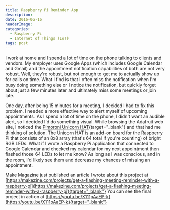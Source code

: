 ```yaml
---
title: Raspberry Pi Reminder App
description: 
date: 2016-06-16
headerImage: 
categories: 
  - Raspberry Pi
  - Internet of Things (IoT)
tags: post
---
```


I work at home and I spend a lot of time on the phone talking to clients and vendors. My employer uses Google Apps (which includes Google Calendar and Gmail) and the appointment notification capabilities of both are not very robust. Well, they're robust, but not enough to get me to actually show up for calls on time. What I find is that I often miss the notification when I'm busy doing something else or I notice the notification, but quickly forget about just a few minutes later and ultimately miss some meetings or join late.

One day, after being 15 minutes for a meeting, I decided I had to fix this problem. I needed a more effective way to alert myself of upcoming appointments. As I spend a lot of time on the phone, I didn't want an audible alert, so I decided I'd do something visual. While browsing the Adafruit web site, I noticed the [Pimoroni Unicorn HAT](https://shop.pimoroni.com/products/unicorn-hat){target="_blank"} and that had me thinking of solution. The Unicorn HAT is an add-on board for the Raspberry Pi that consists of an 8x8 array (that's 64 total if you're counting) of bright RGB LEDs. What if I wrote a Raspberry Pi application that connected to Google Calendar and checked my calendar for my next appointment then flashed those 64 LEDs to let me know? As long as I was conscious, and in the room, I'd likely see them and decrease my chances of missing an appointment.

Make Magazine just published an article I wrote about this project at [https://makezine.com/projects/get-a-flashing-meeting-reminder-with-a-raspberry-pi](https://makezine.com/projects/get-a-flashing-meeting-reminder-with-a-raspberry-pi){target="_blank"} You can see the final project in action at [https://youtu.be/X111pAaEP-k](https://youtu.be/X111pAaEP-k){target="_blank"}